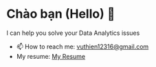 # Chào bạn (Hello) 👋
I can help you solve your Data Analytics issues  
- 📫 How to reach me: vuthien12316@gmail.com  
- My resume: [My Resume](https://github.com/Thientvu/thientvu/blob/main/Data%20Analyst%20Resume.pdf)
